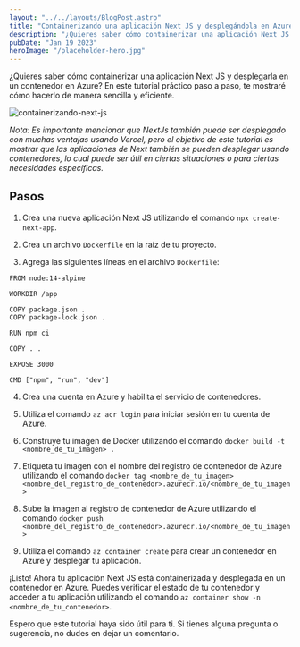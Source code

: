 ```yaml
---
layout: "../../layouts/BlogPost.astro"
title: "Containerizando una aplicación Next JS y desplegándola en Azure"
description: "¿Quieres saber cómo containerizar una aplicación Next JS y desplegarla en un contenedor en Azure? En este tutorial práctico paso a paso, te mostraré cómo hacerlo de manera sencilla y eficiente."
pubDate: "Jan 19 2023"
heroImage: "/placeholder-hero.jpg"
---
```

¿Quieres saber cómo containerizar una aplicación Next JS y desplegarla en un contenedor en Azure? En este tutorial práctico paso a paso, te mostraré cómo hacerlo de manera sencilla y eficiente.

![containerizando-next-js](https://miro.medium.com/max/700/1*ZF-lQ2B7lhYHlI-7UhDq3g.png)

*Nota: Es importante mencionar que NextJs también puede ser desplegado con muchas ventajas usando Vercel, pero el objetivo de este tutorial es mostrar que las aplicaciones de Next también se pueden desplegar usando contenedores, lo cual puede ser útil en ciertas situaciones o para ciertas necesidades específicas.*

## Pasos

1. Crea una nueva aplicación Next JS utilizando el comando `npx create-next-app`.

2. Crea un archivo `Dockerfile` en la raíz de tu proyecto.

3. Agrega las siguientes líneas en el archivo `Dockerfile`:

```
FROM node:14-alpine

WORKDIR /app

COPY package.json .
COPY package-lock.json .

RUN npm ci

COPY . .

EXPOSE 3000

CMD ["npm", "run", "dev"]
```

4. Crea una cuenta en Azure y habilita el servicio de contenedores.

5. Utiliza el comando `az acr login` para iniciar sesión en tu cuenta de Azure.

6. Construye tu imagen de Docker utilizando el comando `docker build -t <nombre_de_tu_imagen> .`

7. Etiqueta tu imagen con el nombre del registro de contenedor de Azure utilizando el comando `docker tag <nombre_de_tu_imagen> <nombre_del_registro_de_contenedor>.azurecr.io/<nombre_de_tu_imagen>`

8. Sube la imagen al registro de contenedor de Azure utilizando el comando `docker push <nombre_del_registro_de_contenedor>.azurecr.io/<nombre_de_tu_imagen>`

9. Utiliza el comando `az container create` para crear un contenedor en Azure y desplegar tu aplicación.

¡Listo! Ahora tu aplicación Next JS está containerizada y desplegada en un contenedor en Azure. Puedes verificar el estado de tu contenedor y acceder a tu aplicación utilizando el comando `az container show -n  <nombre_de_tu_contenedor>`.

Espero que este tutorial haya sido útil para ti. Si tienes alguna pregunta o sugerencia, no dudes en dejar un comentario.
